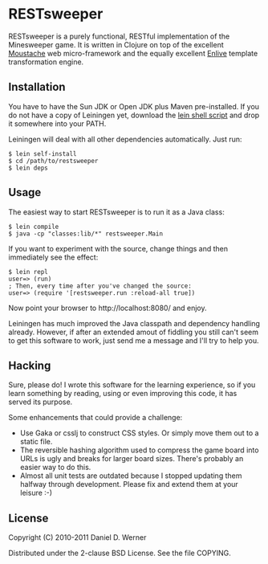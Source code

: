 # RESTsweeper

RESTsweeper is a purely functional, RESTful implementation of the Minesweeper
game. It is written in Clojure on top of the excellent
[Moustache](http://github.com/cgrand/moustache) web micro-framework and the
equally excellent [Enlive](http://github.com/cgrand/enlive) template
transformation engine.

## Installation

You have to have the Sun JDK or Open JDK plus Maven pre-installed. If you do
not have a copy of Leiningen yet, download the
[lein shell script](http://github.com/technomancy/leiningen/raw/stable/bin/lein)
and drop it somewhere into your PATH.

Leiningen will deal with all other dependencies automatically. Just run:

    $ lein self-install
    $ cd /path/to/restsweeper
    $ lein deps

## Usage

The easiest way to start RESTsweeper is to run it as a Java class:

    $ lein compile
    $ java -cp "classes:lib/*" restsweeper.Main

If you want to experiment with the source, change things and then immediately see the effect:

    $ lein repl
    user=> (run)
    ; Then, every time after you've changed the source:
    user=> (require '[restsweeper.run :reload-all true])

Now point your browser to http://localhost:8080/ and enjoy.

Leiningen has much improved the Java classpath and dependency handling already.
However, if after an extended amout of fiddling you still can't seem to get
this software to work, just send me a message and I'll try to help you.

## Hacking

Sure, please do! I wrote this software for the learning experience, so if you
learn something by reading, using or even improving this code, it has served
its purpose.

Some enhancements that could provide a challenge:

* Use Gaka or csslj to construct CSS styles. Or simply move them out to a static file.
* The reversible hashing algorithm used to compress the game board into URLs is
  ugly and breaks for larger board sizes. There's probably an easier way to do this.
* Almost all unit tests are outdated because I stopped updating them halfway
  through development. Please fix and extend them at your leisure :-)

## License

Copyright (C) 2010-2011  Daniel D. Werner

Distributed under the 2-clause BSD License. See the file COPYING.
